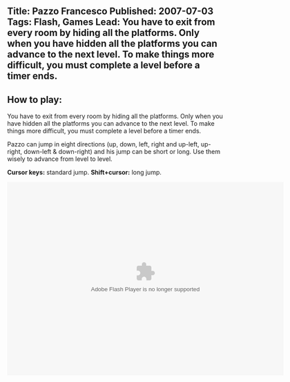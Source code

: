 Title: Pazzo Francesco
Published: 2007-07-03
Tags: Flash, Games
Lead: You have to exit from every room by hiding all the platforms. Only when you have hidden all the platforms you can advance to the next level. To make things more difficult, you must complete a level before a timer ends.
---
## How to play:

You have to exit from every room by hiding all the platforms. Only when you have hidden all the platforms you can advance to the next level. To make things more difficult, you must complete a level before a timer ends.

Pazzo can jump in eight directions (up, down, left, right and up-left, up-right, down-left &amp; down-right) and his jump can be short or long. Use them wisely to advance from level to level.

**Cursor keys:** standard jump.
**Shift+cursor:** long jump.

<object type="application/x-shockwave-flash" data="/assets/flash/pf_efrd.swf" width="640" height="448">
	<param name="movie" value="/assets/flash/pf_efrd.swf" />
	<param name="quality" value="high" />
	<param name="bgcolor" value="#000000" />
	<param name="menu" value="false" />
</object>
